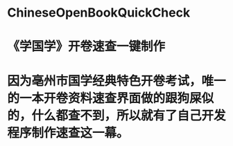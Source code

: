 # ChineseOpenBookQuickCheck
# 《学国学》开卷速查一键制作
# 因为亳州市国学经典特色开卷考试，唯一的一本开卷资料速查界面做的跟狗屎似的，什么都查不到，所以就有了自己开发程序制作速查这一幕。
